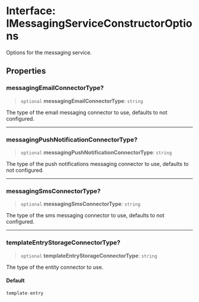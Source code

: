 # Interface: IMessagingServiceConstructorOptions

Options for the messaging service.

## Properties

### messagingEmailConnectorType?

> `optional` **messagingEmailConnectorType**: `string`

The type of the email messaging connector to use, defaults to not configured.

***

### messagingPushNotificationConnectorType?

> `optional` **messagingPushNotificationConnectorType**: `string`

The type of the push notifications messaging connector to use, defaults to not configured.

***

### messagingSmsConnectorType?

> `optional` **messagingSmsConnectorType**: `string`

The type of the sms messaging connector to use, defaults to not configured.

***

### templateEntryStorageConnectorType?

> `optional` **templateEntryStorageConnectorType**: `string`

The type of the entity connector to use.

#### Default

```ts
template-entry
```

